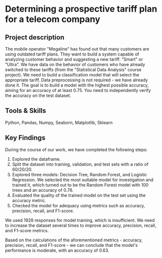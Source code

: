 # Determining a prospective tariff plan for a telecom company

## Project description 
The mobile operator "Megaline" has found out that many customers are using outdated tariff plans. They want to build a system capable of analyzing customer behavior and suggesting a new tariff: "Smart" or "Ultra". We have data on the behavior of customers who have already switched to these tariffs (from the "Statistical Data Analysis" course project). We need to build a classification model that will select the appropriate tariff. Data preprocessing is not required - we have already done it. The goal is to build a model with the highest possible accuracy, aiming for an accuracy of at least 0.75. You need to independently verify the accuracy on the test dataset.

## Tools & Skills
Python, Pandas, Numpy, Seaborn, Matplotlib, Sklearn

## Key Findings

During the course of our work, we have completed the following steps:

1) Explored the dataframe.
2) Split the dataset into training, validation, and test sets with a ratio of 60/20/20.
3) Explored three models: Decision Tree, Random Forest, and Logistic Regression. We selected the most suitable model for investigation and trained it, which turned out to be the Random Forest model with 100 trees and an accuracy of 0.78.
4) Evaluated the quality of the trained model on the test set using the accuracy metric.
5) Checked the model for adequacy using metrics such as accuracy, precision, recall, and F1-score.

We used 1928 responses for model training, which is insufficient. We need to increase the dataset several times to improve accuracy, precision, recall, and F1-score metrics.

Based on the calculations of the aforementioned metrics - accuracy, precision, recall, and F1-score - we can conclude that the model's performance is moderate, with an accuracy of 0.63.
